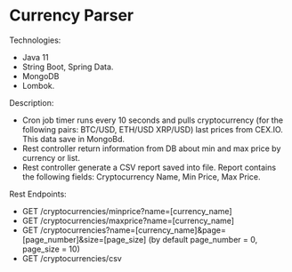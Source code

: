 # Currency Parser

Technologies:
- Java 11
- String Boot, Spring Data.
- MongoDB
- Lombok.

Description:
- Cron job timer runs every 10 seconds and pulls cryptocurrency (for the following pairs: BTC/USD, ETH/USD XRP/USD)
 last prices from CEX.IO. This data save in MongoBd.
- Rest controller return information from DB about min and max price by currency or list.
- Rest controller generate a CSV report saved into file. Report contains the following fields: 
Cryptocurrency Name, Min Price, Max Price.

Rest Endpoints:
- GET /cryptocurrencies/minprice?name=[currency_name]
- GET /cryptocurrencies/maxprice?name=[currency_name]
- GET /cryptocurrencies?name=[currency_name]&page=[page_number]&size=[page_size] (by default page_number = 0, page_size = 10)
- GET /cryptocurrencies/csv
